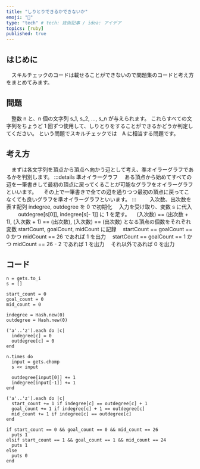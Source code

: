 ```yaml
---
title: "しりとりできるかできないか"
emoji: "🌊"
type: "tech" # tech: 技術記事 / idea: アイデア
topics: [ruby]
published: true
---
```


## はじめに
　スキルチェックのコードは載せることができないので問題集のコードと考え方をまとめてみます。

## 問題
　整数 n と、n 個の文字列 s_1, s_2, ..., s_n が与えられます。
これらすべての文字列をちょうど 1 回ずつ使用して、しりとりをすることができるかどうか判定してください。
という問題でスキルチェックでは　A に相当する問題です。

## 考え方
　まずは各文字列を頂点から頂点へ向かう辺として考え、準オイラーグラフであるかを判別します。
:::details 準オイラーグラフ
　ある頂点から始めてすべての辺を一筆書きして最初の頂点に戻ってくることが可能なグラフをオイラーグラフといいます。
　その上で一筆書きで全ての辺を通りつつ最初の頂点に戻ってこなくても良いグラフを準オイラーグラフといいます。
:::
　
　入次数、出次数を表す配列 indegree, outdegree を 0 で初期化
　入力を受け取り、変数 s に代入
　
　outdegree[s[0]], indegree[s[- 1]] に 1 を足す。
　(入次数) == (出次数 + 1), (入次数 + 1) == (出次数), (入次数) == (出次数) となる頂点の個数をそれぞれ変数 startCount, goalCount, midCount に記録
　startCount == goalCount == 0 かつ midCount == 26 であれば 1 を出力
　startCount == goalCount == 1 かつ midCount == 26 - 2 であれば 1 を出力
　それ以外であれば 0 を出力

## コード
```
n = gets.to_i
s = []

start_count = 0
goal_count = 0
mid_count = 0

indegree = Hash.new(0)
outdegree = Hash.new(0)

('a'..'z').each do |c|
  indegree[c] = 0
  outdegree[c] = 0
end

n.times do
  input = gets.chomp
  s << input

  outdegree[input[0]] += 1
  indegree[input[-1]] += 1
end

('a'..'z').each do |c|
  start_count += 1 if indegree[c] == outdegree[c] + 1
  goal_count += 1 if indegree[c] + 1 == outdegree[c]
  mid_count += 1 if indegree[c] == outdegree[c]
end

if start_count == 0 && goal_count == 0 && mid_count == 26
  puts 1
elsif start_count == 1 && goal_count == 1 && mid_count == 24
  puts 1
else
  puts 0
end
```



  
